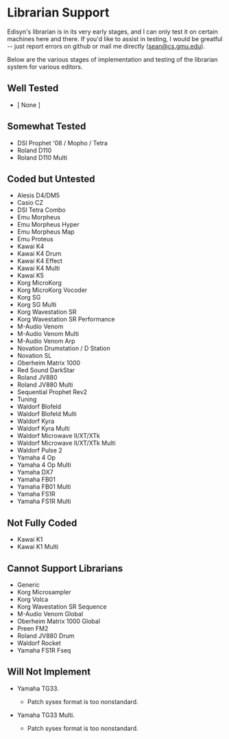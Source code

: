 # Librarian Support

Edisyn's librarian is in its very early stages, and I can only test it on certain machines here and there.  If you'd like to assist in testing, I would be greatful -- just report errors on github or mail me directly (sean@cs.gmu.edu).

Below are the various stages of implementation and testing of the librarian system for various editors.


## Well Tested

* [ None ]

## Somewhat Tested

* DSI Prophet '08 / Mopho / Tetra
* Roland D110
* Roland D110 Multi

## Coded but Untested

* Alesis D4/DM5
* Casio CZ
* DSI Tetra Combo
* Emu Morpheus
* Emu Morpheus Hyper
* Emu Morpheus Map
* Emu Proteus
* Kawai K4
* Kawai K4 Drum
* Kawai K4 Effect
* Kawai K4 Multi
* Kawai K5
* Korg MicroKorg
* Korg MicroKorg Vocoder
* Korg SG
* Korg SG Multi
* Korg Wavestation SR
* Korg Wavestation SR Performance
* M-Audio Venom
* M-Audio Venom Multi
* M-Audio Venom Arp
* Novation Drumstation / D Station
* Novation SL
* Oberheim Matrix 1000
* Red Sound DarkStar
* Roland JV880
* Roland JV880 Multi
* Sequential Prophet Rev2
* Tuning
* Waldorf Blofeld
* Waldorf Blofeld Multi
* Waldorf Kyra
* Waldorf Kyra Multi
* Waldorf Microwave II/XT/XTk
* Waldorf Microwave II/XT/XTk Multi
* Waldorf Pulse 2
* Yamaha 4 Op
* Yamaha 4 Op Multi
* Yamaha DX7
* Yamaha FB01
* Yamaha FB01 Multi
* Yamaha FS1R
* Yamaha FS1R Multi

## Not Fully Coded

* Kawai K1
* Kawai K1 Multi

## Cannot Support Librarians 

* Generic
* Korg Microsampler
* Korg Volca
* Korg Wavestation SR Sequence
* M-Audio Venom Global
* Oberheim Matrix 1000 Global
* Preen FM2
* Roland JV880 Drum
* Waldorf Rocket
* Yamaha FS1R Fseq

## Will Not Implement

* Yamaha TG33.
  * Patch sysex format is too nonstandard.

* Yamaha TG33 Multi.
  * Patch sysex format is too nonstandard.

